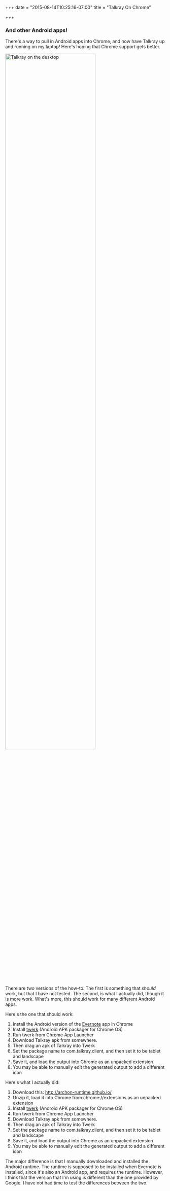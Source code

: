 +++
date = "2015-08-14T10:25:16-07:00"
title = "Talkray On Chrome"

+++

### And other Android apps!

There's a way to pull in Android apps into Chrome, and now have Talkray up and running on my laptop! Here's hoping that Chrome support gets better.﻿

<img alt="Talkray on the desktop" width="75%" src="https://s3.amazonaws.com/ejf3-public/hosted_files/ejf_io/desktop_talkray.png">

There are two versions of the how-to. The first is something that *should* work, but that I have not tested. The second, is what I actually did, though it is more work. What's more, this should work for many different Android apps.

Here's the one that should work:

1. Install the Android version of the [Evernote](https://chrome.google.com/webstore/detail/evernote/dhfolfjkgpeaojbiicgheljefkfbbfkc?hl=en-US) app in Chrome
1. Install [twerk](https://chrome.google.com/webstore/detail/twerk/jhdnjmjhmfihbfjdgmnappnoaehnhiaf) (Android APK packager for Chrome OS)
1. Run twerk from Chrome App Launcher
1. Download Talkray apk from somewhere.
1. Then drag an apk of Talkray into Twerk
1. Set the package name to com.talkray.client, and then set it to be tablet and landscape
1. Save it, and load the output into Chrome as an unpacked extension
1. You may be able to manually edit the generated output to add a different icon

Here's what I actually did:

1. Download this: http://archon-runtime.github.io/
1. Unzip it, load it into Chrome from chrome://extensions as an unpacked extension
1. Install [twerk](https://chrome.google.com/webstore/detail/twerk/jhdnjmjhmfihbfjdgmnappnoaehnhiaf) (Android APK packager for Chrome OS)
1. Run twerk from Chrome App Launcher
1. Download Talkray apk from somewhere.
1. Then drag an apk of Talkray into Twerk
1. Set the package name to com.talkray.client, and then set it to be tablet and landscape
1. Save it, and load the output into Chrome as an unpacked extension
1. You may be able to manually edit the generated output to add a different icon

The major difference is that I manually downloaded and installed the Android runtime. The runtime is supposed to be installed when Evernote is installed, since it's also an Android app, and requires the runtime. However, I think that the version that I'm using is different than the one provided by Google. I have not had time to test the differences between the two.
